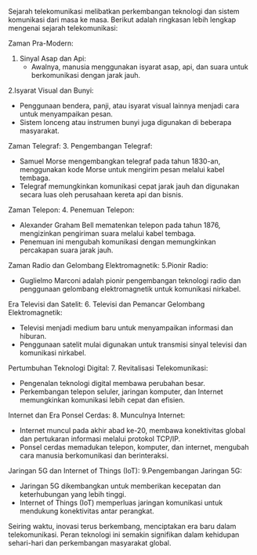 ---
---

Sejarah telekomunikasi melibatkan perkembangan teknologi dan sistem komunikasi dari masa ke masa. Berikut adalah ringkasan lebih lengkap mengenai sejarah telekomunikasi:

 Zaman Pra-Modern:
1. Sinyal Asap dan Api:
   - Awalnya, manusia menggunakan isyarat asap, api, dan suara untuk berkomunikasi dengan jarak jauh.

2.Isyarat Visual dan Bunyi:
   - Penggunaan bendera, panji, atau isyarat visual lainnya menjadi cara untuk menyampaikan pesan.
   - Sistem lonceng atau instrumen bunyi juga digunakan di beberapa masyarakat.

 Zaman Telegraf:
3. Pengembangan Telegraf:
   - Samuel Morse mengembangkan telegraf pada tahun 1830-an, menggunakan kode Morse untuk mengirim pesan melalui kabel tembaga.
   - Telegraf memungkinkan komunikasi cepat jarak jauh dan digunakan secara luas oleh perusahaan kereta api dan bisnis.

 Zaman Telepon:
4. Penemuan Telepon:
   - Alexander Graham Bell mematenkan telepon pada tahun 1876, mengizinkan pengiriman suara melalui kabel tembaga.
   - Penemuan ini mengubah komunikasi dengan memungkinkan percakapan suara jarak jauh.

 Zaman Radio dan Gelombang Elektromagnetik:
5.Pionir Radio:
   - Guglielmo Marconi adalah pionir pengembangan teknologi radio dan penggunaan gelombang elektromagnetik untuk komunikasi nirkabel.

Era Televisi dan Satelit:
6. Televisi dan Pemancar Gelombang Elektromagnetik:
   - Televisi menjadi medium baru untuk menyampaikan informasi dan hiburan.
   - Penggunaan satelit mulai digunakan untuk transmisi sinyal televisi dan komunikasi nirkabel.

 Pertumbuhan Teknologi Digital:
7. Revitalisasi Telekomunikasi:
   - Pengenalan teknologi digital membawa perubahan besar.
   - Perkembangan telepon seluler, jaringan komputer, dan Internet memungkinkan komunikasi lebih cepat dan efisien.

 Internet dan Era Ponsel Cerdas:
8. Munculnya Internet:
   - Internet muncul pada akhir abad ke-20, membawa konektivitas global dan pertukaran informasi melalui protokol TCP/IP.
   - Ponsel cerdas memadukan telepon, komputer, dan internet, mengubah cara manusia berkomunikasi dan berinteraksi.

Jaringan 5G dan Internet of Things (IoT):
9.Pengembangan Jaringan 5G:
   - Jaringan 5G dikembangkan untuk memberikan kecepatan dan keterhubungan yang lebih tinggi.
   - Internet of Things (IoT) memperluas jaringan komunikasi untuk mendukung konektivitas antar perangkat.

Seiring waktu, inovasi terus berkembang, menciptakan era baru dalam telekomunikasi. Peran teknologi ini semakin signifikan dalam kehidupan sehari-hari dan perkembangan masyarakat global.
